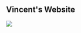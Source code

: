 <body>
  </center>
  <h2>Vincent's Website</h2>
    <img src=https://wallpapersok.com/images/high/boondocks-uncle-ruckus-f2f2o28aoe4zksxm.jpg
     </body>
  
